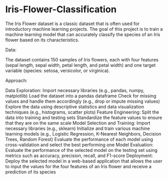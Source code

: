 # Iris-Flower-Classification
The Iris Flower dataset is a classic dataset that is often used for introductory machine learning projects. The goal of this project is to train a machine learning model that can accurately classify the species of an Iris flower based on its characteristics.

Data:

The dataset contains 150 samples of Iris flowers, each with four features (sepal length, sepal width, petal length, and petal width) and one target variable (species: setosa, versicolor, or virginica).

Approach:

Data Exploration:
Import necessary libraries (e.g., pandas, numpy, matplotlib)
Load the dataset into a pandas dataframe
Check for missing values and handle them accordingly (e.g., drop or impute missing values)
Explore the data using descriptive statistics and data visualization techniques (e.g., histograms, scatter plots)
Feature Engineering:
Split the data into training and testing sets
Standardize the feature values to ensure that they are on the same scale
Model Selection and Training:
Import necessary libraries (e.g., sklearn)
Initialize and train various machine learning models (e.g., Logistic Regression, K-Nearest Neighbors, Decision Trees, Random Forest)
Evaluate the performance of each model using cross-validation and select the best performing one
Model Evaluation:
Evaluate the performance of the selected model on the testing set using metrics such as accuracy, precision, recall, and F1-score
Deployment:
Deploy the selected model in a web-based application that allows the user to input the values for the four features of an Iris flower and receive a prediction of its species

